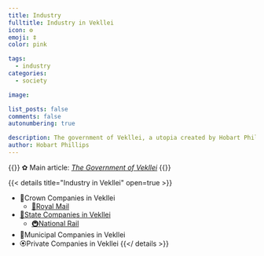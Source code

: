 ```yaml
---
title: Industry
fulltitle: Industry in Vekllei
icon: ⚙️
emoji: ‡
color: pink

tags: 
  - industry
categories:
  - society

image:

list_posts: false
comments: false
autonumbering: true

description: The government of Vekllei, a utopia created by Hobart Phillips.
author: Hobart Phillips
---
```

{{<hint>}}
✿ Main article: *[The Government of Vekllei](/utopia/society/state/government/parliaments)*
{{</hint>}}

{{< details title="Industry in Vekllei" open=true >}}
- <span class="navicon">🌾</span>Crown Companies in Vekllei
  - <a href="/utopia/society/industry/crown/mail/"><span class="navicon">📯</span>Royal Mail</a>
- <a href="/utopia/society/industry/state/"><span class="navicon">🌸</span>State Companies in Vekllei</a>
  - <a href="/utopia/society/industry/state/rail/"><span class="navicon">🚇</span>National Rail</a>
- <span class="navicon">🌺</span>Municipal Companies in Vekllei
- <span class="navicon">🏵️</span>Private Companies in Vekllei
{{</ details >}}